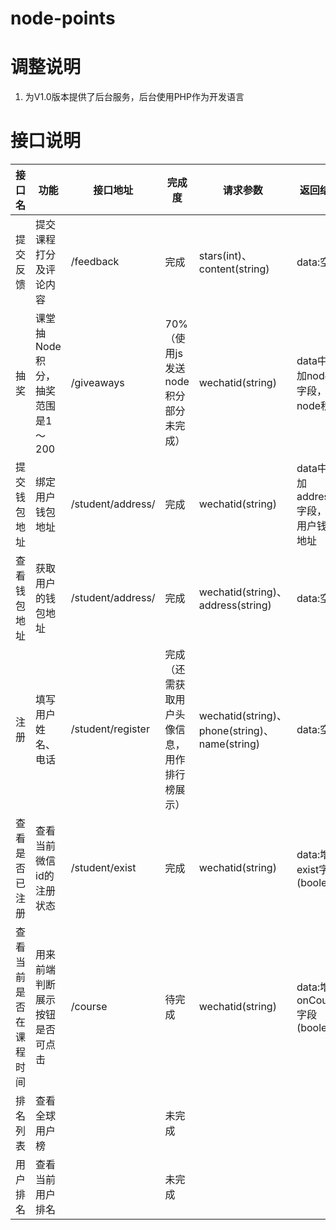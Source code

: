 # node-points

# 调整说明

1. 为V1.0版本提供了后台服务，后台使用PHP作为开发语言

# 接口说明

|接口名|功能|接口地址|完成度|请求参数|返回结果|返回结果示例| 
|---|---|---|---|---|---|---|
|提交反馈 | 提交课程打分及评论内容|/feedback|完成|stars(int)、content(string)|data:空|{"code":200,"message":ok,"data":{}}|
|抽奖 | 课堂抽Node积分，抽奖范围是1～200 | /giveaways |70%（使用js发送node积分部分未完成）|wechatid(string)|data中增加nodes字段，为node积分|{"code":200,"message":ok,"data":{"nodes":199}}|
|提交钱包地址 | 绑定用户钱包地址 |/student/address/|完成|wechatid(string)|data中增加address字段，为用户钱包地址|{"code":200,"message":ok,"data":{"address":"xxxfffxxxaaeee"}}|
|查看钱包地址| 获取用户的钱包地址|/student/address/|完成|wechatid(string)、address(string)|data:空|{"code":200,"message":ok,"data":{}}|
|注册|填写用户姓名、电话|/student/register|完成（还需获取用户头像信息，用作排行榜展示）|wechatid(string)、phone(string)、name(string)|data:空|{"code":200,"message":ok,"data":{}}|
|查看是否已注册|查看当前微信id的注册状态|/student/exist|完成|wechatid(string)|data:增加exist字段(boolean)|{"code":200,"message":ok,"data":{"exist":true}}|
|查看当前是否在课程时间|用来前端判断展示按钮是否可点击|/course|待完成|wechatid(string)|data:增加onCourse字段(boolean)|{"code":200,"message":ok,"data":{"onCourse":true}}|
|排名列表|查看全球用户榜||未完成|
|用户排名|查看当前用户排名||未完成|

